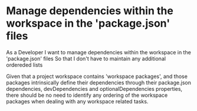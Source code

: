 # Manage dependencies within the workspace in the 'package.json' files

As a Developer
I want to manage dependencies within the workspace in the 'package.json' files
So that I don't have to maintain any additional ordereded lists

Given that a project workspace contains 'workspace packages', and those packages intrinsically
define their dependencies through their package.json dependencies, devDependencies and
optionalDependencies properties, there should be no need to identify any ordering of the
workspace packages when dealing with any workspace related tasks.
